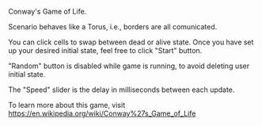 Conway's Game of Life.

Scenario behaves like a Torus, i.e., borders are all comunicated.

You can click cells to swap between dead or alive state. Once you have set up your desired initial state, feel free to click "Start" button.

"Random" button is disabled while game is running, to avoid deleting user initial state.

The "Speed" slider is the delay in milliseconds between each update.

To learn more about this game, visit https://en.wikipedia.org/wiki/Conway%27s_Game_of_Life
